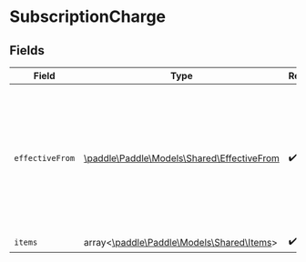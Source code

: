 # SubscriptionCharge


## Fields

| Field                                                                                                                               | Type                                                                                                                                | Required                                                                                                                            | Description                                                                                                                         |
| ----------------------------------------------------------------------------------------------------------------------------------- | ----------------------------------------------------------------------------------------------------------------------------------- | ----------------------------------------------------------------------------------------------------------------------------------- | ----------------------------------------------------------------------------------------------------------------------------------- |
| `effectiveFrom`                                                                                                                     | [\paddle\Paddle\Models\Shared\EffectiveFrom](../../Models/Shared/EffectiveFrom.md)                                                  | :heavy_check_mark:                                                                                                                  | When this scheduled change should take effect from. `immediately` is only allowed when canceling or resuming a paused subscription. |
| `items`                                                                                                                             | array<[\paddle\Paddle\Models\Shared\Items](../../Models/Shared/Items.md)>                                                           | :heavy_check_mark:                                                                                                                  | N/A                                                                                                                                 |